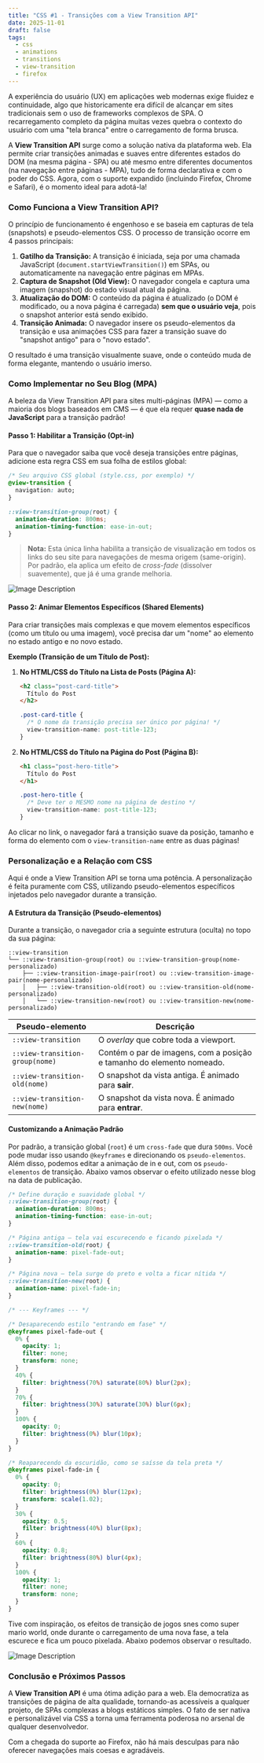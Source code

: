 ```yaml
---
title: "CSS #1 - Transições com a View Transition API"
date: 2025-11-01
draft: false
tags:
  - css
  - animations
  - transitions
  - view-transition
  - firefox
---
```


A experiência do usuário (UX) em aplicações web modernas exige fluidez e continuidade, algo que historicamente era difícil de alcançar em sites tradicionais  sem o uso de frameworks complexos de SPA. O recarregamento completo da página muitas vezes quebra o contexto do usuário com uma "tela branca" entre o carregamento de forma brusca.

A **View Transition API** surge como a solução nativa da plataforma web. Ela permite criar transições animadas e suaves entre diferentes estados do DOM (na mesma página - SPA) ou até mesmo entre diferentes documentos (na navegação entre páginas - MPA), tudo de forma declarativa e com o poder do CSS. Agora, com o suporte expandido (incluindo Firefox, Chrome e Safari), é o momento ideal para adotá-la!

### Como Funciona a View Transition API?

O princípio de funcionamento é engenhoso e se baseia em capturas de tela (snapshots) e pseudo-elementos CSS. O processo de transição ocorre em 4 passos principais:

1. **Gatilho da Transição:** A transição é iniciada, seja por uma chamada JavaScript (`document.startViewTransition()`) em SPAs, ou automaticamente na navegação entre páginas em MPAs.
2. **Captura de Snapshot (Old View):** O navegador congela e captura uma imagem (snapshot) do estado visual atual da página.
3. **Atualização do DOM:** O conteúdo da página é atualizado (o DOM é modificado, ou a nova página é carregada) **sem que o usuário veja**, pois o snapshot anterior está sendo exibido.
4. **Transição Animada:** O navegador insere os pseudo-elementos da transição e usa animações CSS para fazer a transição suave do "snapshot antigo" para o "novo estado".

O resultado é uma transição visualmente suave, onde o conteúdo muda de forma elegante, mantendo o usuário imerso.

### Como Implementar no Seu Blog (MPA)

A beleza da View Transition API para sites multi-páginas (MPA) — como a maioria dos blogs baseados em CMS — é que ela requer **quase nada de JavaScript** para a transição padrão!

#### Passo 1: Habilitar a Transição (Opt-in)

Para que o navegador saiba que você deseja transições entre páginas, adicione esta regra CSS em sua folha de estilos global:

```CSS
/* Seu arquivo CSS global (style.css, por exemplo) */
@view-transition {
  navigation: auto;
}

::view-transition-group(root) {
  animation-duration: 800ms;
  animation-timing-function: ease-in-out;
}
```

> **Nota:** Esta única linha habilita a transição de visualização em todos os links do seu site para navegações de mesma origem (same-origin). Por padrão, ela aplica um efeito de _cross-fade_ (dissolver suavemente), que já é uma grande melhoria.

![Image Description](/devlogs/images/screen-capture-_2_.gif)

#### Passo 2: Animar Elementos Específicos (Shared Elements)

Para criar transições mais complexas e que movem elementos específicos (como um título ou uma imagem), você precisa dar um "nome" ao elemento no estado antigo e no novo estado.

**Exemplo (Transição de um Título de Post):**

1. **No HTML/CSS do Título na Lista de Posts (Página A):**
    
    ```HTML
    <h2 class="post-card-title">
      Título do Post
    </h2>
    ```
    
    ```CSS
    .post-card-title {
      /* O nome da transição precisa ser único por página! */
      view-transition-name: post-title-123; 
    }
    ```
    
2. **No HTML/CSS do Título na Página do Post (Página B):**
    
    ```HTML
    <h1 class="post-hero-title">
      Título do Post
    </h1>
    ```
    
    ```CSS
    .post-hero-title {
      /* Deve ter o MESMO nome na página de destino */
      view-transition-name: post-title-123; 
    }
    ```
    

Ao clicar no link, o navegador fará a transição suave da posição, tamanho e forma do elemento com o `view-transition-name` entre as duas páginas!

###  Personalização e a Relação com CSS

Aqui é onde a View Transition API se torna uma potência. A personalização é feita puramente com CSS, utilizando pseudo-elementos específicos injetados pelo navegador durante a transição.

#### A Estrutura da Transição (Pseudo-elementos)

Durante a transição, o navegador cria a seguinte estrutura (oculta) no topo da sua página:

```
::view-transition
└── ::view-transition-group(root) ou ::view-transition-group(nome-personalizado)
    ├── ::view-transition-image-pair(root) ou ::view-transition-image-pair(nome-personalizado)
    │   ├── ::view-transition-old(root) ou ::view-transition-old(nome-personalizado)
    │   └── ::view-transition-new(root) ou ::view-transition-new(nome-personalizado)
```

| **Pseudo-elemento**             | **Descrição**                                                         |
| ------------------------------- | --------------------------------------------------------------------- |
| `::view-transition`             | O _overlay_ que cobre toda a viewport.                                |
| `::view-transition-group(nome)` | Contém o par de imagens, com a posição e tamanho do elemento nomeado. |
| `::view-transition-old(nome)`   | O snapshot da vista antiga. É animado para **sair**.                  |
| `::view-transition-new(nome)`   | O snapshot da vista nova. É animado para **entrar**.                  |

#### Customizando a Animação Padrão

Por padrão, a transição global (`root`) é um `cross-fade` que dura `500ms`. Você pode mudar isso usando `@keyframes` e direcionando os `pseudo-elementos`.
Além disso, podemos editar a animação de in e out, com os `pseudo-elementos` de transição. Abaixo vamos observar o efeito utilizado nesse blog na data de publicação.

```CSS
/* Define duração e suavidade global */
::view-transition-group(root) {
  animation-duration: 800ms;
  animation-timing-function: ease-in-out;
}

/* Página antiga — tela vai escurecendo e ficando pixelada */
::view-transition-old(root) {
  animation-name: pixel-fade-out;
}

/* Página nova — tela surge do preto e volta a ficar nítida */
::view-transition-new(root) {
  animation-name: pixel-fade-in;
}

/* --- Keyframes --- */

/* Desaparecendo estilo "entrando em fase" */
@keyframes pixel-fade-out {
  0% {
    opacity: 1;
    filter: none;
    transform: none;
  }
  40% {
    filter: brightness(70%) saturate(80%) blur(2px);
  }
  70% {
    filter: brightness(30%) saturate(30%) blur(6px);
  }
  100% {
    opacity: 0;
    filter: brightness(0%) blur(10px);
  }
}

/* Reaparecendo da escuridão, como se saísse da tela preta */
@keyframes pixel-fade-in {
  0% {
    opacity: 0;
    filter: brightness(0%) blur(12px);
    transform: scale(1.02);
  }
  30% {
    opacity: 0.5;
    filter: brightness(40%) blur(8px);
  }
  60% {
    opacity: 0.8;
    filter: brightness(80%) blur(4px);
  }
  100% {
    opacity: 1;
    filter: none;
    transform: none;
  }
}
```

Tive com inspiração, os efeitos de transição de jogos snes como super mario world, onde durante o carregamento de uma nova fase, a tela escurece e fica um pouco pixelada. Abaixo podemos observar o resultado.

![Image Description](/devlogs/images/screen-capture-_3_.gif)

### Conclusão e Próximos Passos

A **View Transition API** é uma ótima adição para a web. Ela democratiza as transições de página de alta qualidade, tornando-as acessíveis a qualquer projeto, de SPAs complexas a blogs estáticos simples. O fato de ser nativa e personalizável via CSS a torna uma ferramenta poderosa no arsenal de qualquer desenvolvedor.

Com a chegada do suporte ao Firefox, não há mais desculpas para não oferecer navegações mais coesas e agradáveis. 


